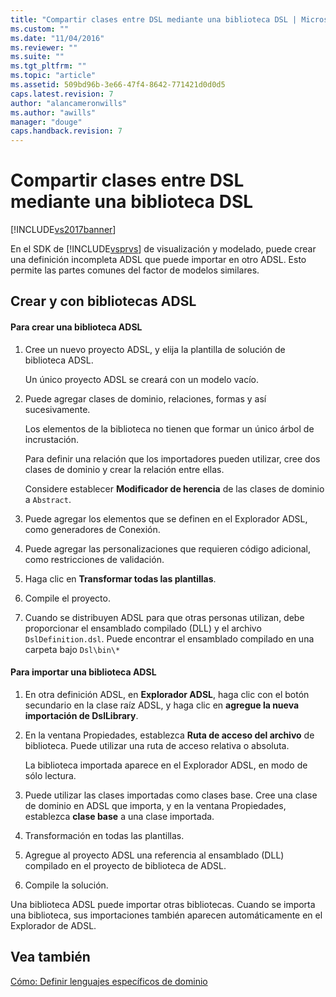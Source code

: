 ```yaml
---
title: "Compartir clases entre DSL mediante una biblioteca DSL | Microsoft Docs"
ms.custom: ""
ms.date: "11/04/2016"
ms.reviewer: ""
ms.suite: ""
ms.tgt_pltfrm: ""
ms.topic: "article"
ms.assetid: 509bd96b-3e66-47f4-8642-771421d0d0d5
caps.latest.revision: 7
author: "alancameronwills"
ms.author: "awills"
manager: "douge"
caps.handback.revision: 7
---
```

# Compartir clases entre DSL mediante una biblioteca DSL
[!INCLUDE[vs2017banner](../code-quality/includes/vs2017banner.md)]

En el SDK de [!INCLUDE[vsprvs](../code-quality/includes/vsprvs_md.md)] de visualización y modelado, puede crear una definición incompleta ADSL que puede importar en otro ADSL.  Esto permite las partes comunes del factor de modelos similares.  
  
## Crear y con bibliotecas ADSL  
  
#### Para crear una biblioteca ADSL  
  
1.  Cree un nuevo proyecto ADSL, y elija la plantilla de solución de biblioteca ADSL.  
  
     Un único proyecto ADSL se creará con un modelo vacío.  
  
2.  Puede agregar clases de dominio, relaciones, formas y así sucesivamente.  
  
     Los elementos de la biblioteca no tienen que formar un único árbol de incrustación.  
  
     Para definir una relación que los importadores pueden utilizar, cree dos clases de dominio y crear la relación entre ellas.  
  
     Considere establecer **Modificador de herencia** de las clases de dominio a `Abstract`.  
  
3.  Puede agregar los elementos que se definen en el Explorador ADSL, como generadores de Conexión.  
  
4.  Puede agregar las personalizaciones que requieren código adicional, como restricciones de validación.  
  
5.  Haga clic en **Transformar todas las plantillas**.  
  
6.  Compile el proyecto.  
  
7.  Cuando se distribuyen ADSL para que otras personas utilizan, debe proporcionar el ensamblado compilado \(DLL\) y el archivo `DslDefinition.dsl`.  Puede encontrar el ensamblado compilado en una carpeta bajo `Dsl\bin\*`  
  
#### Para importar una biblioteca ADSL  
  
1.  En otra definición ADSL, en **Explorador ADSL**, haga clic con el botón secundario en la clase raíz ADSL, y haga clic en **agregue la nueva importación de DslLibrary**.  
  
2.  En la ventana Propiedades, establezca **Ruta de acceso del archivo** de biblioteca.  Puede utilizar una ruta de acceso relativa o absoluta.  
  
     La biblioteca importada aparece en el Explorador ADSL, en modo de sólo lectura.  
  
3.  Puede utilizar las clases importadas como clases base.  Cree una clase de dominio en ADSL que importa, y en la ventana Propiedades, establezca **clase base** a una clase importada.  
  
4.  Transformación en todas las plantillas.  
  
5.  Agregue al proyecto ADSL una referencia al ensamblado \(DLL\) compilado en el proyecto de biblioteca de ADSL.  
  
6.  Compile la solución.  
  
 Una biblioteca ADSL puede importar otras bibliotecas.  Cuando se importa una biblioteca, sus importaciones también aparecen automáticamente en el Explorador de ADSL.  
  
## Vea también  
 [Cómo: Definir lenguajes específicos de dominio](../modeling/how-to-define-a-domain-specific-language.md)